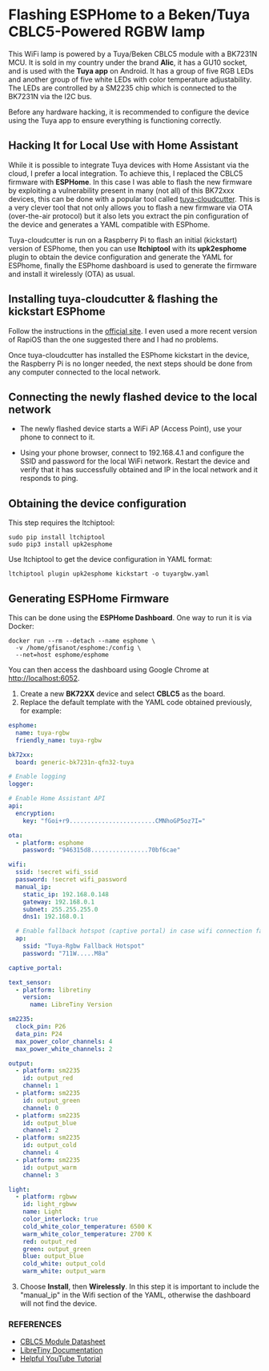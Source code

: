 # Flashing ESPHome to a Beken/Tuya CBLC5-Powered RGBW lamp

This WiFi lamp is powered by a Tuya/Beken CBLC5 module with a BK7231N MCU. It is sold in my country under the brand **Alic**, it has a GU10 socket, and is used with the **Tuya app** on Android. It has a group of five RGB LEDs and another group of five white LEDs with color temperature adjustability. The LEDs are controlled by a SM2235 chip which is connected to the BK7231N via the I2C bus. 

Before any hardware hacking, it is recommended to configure the device using the Tuya app to ensure everything is functioning correctly.

## Hacking It for Local Use with Home Assistant

While it is possible to integrate Tuya devices with Home Assistant via the cloud, I prefer a local integration. To achieve this, I replaced the CBLC5 firmware with **ESPHome**. In this case I was able to flash the new firmware by exploiting a vulnerability present in many (not all) of this BK72xxx devices, this can be done with a popular tool called [tuya-cloudcutter](https://github.com/tuya-cloudcutter/tuya-cloudcutter). This is a very clever tool that not only allows you to flash a new firmware via OTA (over-the-air protocol) but it also lets you extract the pin configuration of the device and generates a YAML compatible with ESPhome.

Tuya-cloudcutter is run on a Raspberry Pi to flash an initial (kickstart) version of ESPhome, then you can use **ltchiptool** with its **upk2esphome** plugin to obtain the device configuration and generate the YAML for ESPhome, finally the ESPhome dashboard is used to generate the firmware and install it wirelessly (OTA) as usual.

## Installing tuya-cloudcutter & flashing the kickstart ESPhome

Follow the instructions in the [official site](https://github.com/tuya-cloudcutter/tuya-cloudcutter/blob/main/HOST_SPECIFIC_INSTRUCTIONS.md). I even used a more recent version of RapiOS than the one suggested there and I had no problems.

Once tuya-cloudcutter has installed the ESPhome kickstart in the device, the Raspberry Pi is no longer needed, the next steps should be done from any computer connected to the local network.

## Connecting the newly flashed device to the local network

* The newly flashed device starts a WiFi AP (Access Point), use your phone to connect to it.

* Using your phone browser, connect to 192.168.4.1 and configure the SSID and password for the local WiFi network. Restart the device and verify that it has successfully obtained and IP in the local network and it responds to ping.

## Obtaining the device configuration

This step requires the ltchiptool:

~~~
sudo pip install ltchiptool
sudo pip3 install upk2esphome
~~~

Use ltchiptool to get the device configuration in YAML format:

~~~
ltchiptool plugin upk2esphome kickstart -o tuyargbw.yaml
~~~

## Generating ESPHome Firmware

This can be done using the **ESPHome Dashboard**. One way to run it is via Docker:

~~~
docker run --rm --detach --name esphome \
  -v /home/gfisanot/esphome:/config \
  --net=host esphome/esphome
~~~

You can then access the dashboard using Google Chrome at [http://localhost:6052](http://localhost:6052).

1. Create a new **BK72XX** device and select **CBLC5** as the board.
2. Replace the default template with the YAML code obtained previously, for example:

```yaml
esphome:
  name: tuya-rgbw
  friendly_name: tuya-rgbw

bk72xx:
  board: generic-bk7231n-qfn32-tuya

# Enable logging
logger:

# Enable Home Assistant API
api:
  encryption:
    key: "fGoi+r9........................CMNhoGP5oz7I="

ota:
  - platform: esphome
    password: "946315d8................70bf6cae"

wifi:
  ssid: !secret wifi_ssid
  password: !secret wifi_password
  manual_ip:
    static_ip: 192.168.0.148
    gateway: 192.168.0.1
    subnet: 255.255.255.0
    dns1: 192.168.0.1

  # Enable fallback hotspot (captive portal) in case wifi connection fails
  ap:
    ssid: "Tuya-Rgbw Fallback Hotspot"
    password: "711W.....M8a"

captive_portal:

text_sensor:
  - platform: libretiny
    version:
      name: LibreTiny Version

sm2235:
  clock_pin: P26
  data_pin: P24
  max_power_color_channels: 4
  max_power_white_channels: 2

output:
  - platform: sm2235
    id: output_red
    channel: 1
  - platform: sm2235
    id: output_green
    channel: 0
  - platform: sm2235
    id: output_blue
    channel: 2
  - platform: sm2235
    id: output_cold
    channel: 4
  - platform: sm2235
    id: output_warm
    channel: 3

light:
  - platform: rgbww
    id: light_rgbww
    name: Light
    color_interlock: true
    cold_white_color_temperature: 6500 K
    warm_white_color_temperature: 2700 K
    red: output_red
    green: output_green
    blue: output_blue
    cold_white: output_cold
    warm_white: output_warm
```

3. Choose **Install**, then **Wirelessly**. In this step it is important to include the "manual_ip" in the Wifi section of the YAML, otherwise the dashboard will not find the device.

### REFERENCES

- [CBLC5 Module Datasheet](https://developer.tuya.com/en/docs/iot/cblc5-module-datasheet?id=Ka07iqyusq1wm)
- [LibreTiny Documentation](https://docs.libretiny.eu/)
- [Helpful YouTube Tutorial](https://www.youtube.com/watch?v=yndcrR_5ASs&list=WL&index=5&pp=gAQBiAQB)

